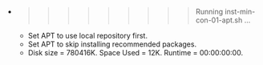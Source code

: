 * >>>>>>>>> Running inst-min-con-01-apt.sh ...
  * Set APT to use local repository first.
  * Set APT to skip installing recommended packages.
  * Disk size = 780416K. Space Used = 12K. Runtime = 00:00:00:00.
